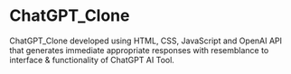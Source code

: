 # ChatGPT_Clone
ChatGPT_Clone developed using HTML, CSS, JavaScript and OpenAI API that generates immediate appropriate responses with resemblance to interface &amp; functionality of ChatGPT AI Tool. 
